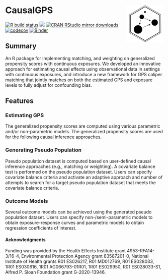 # CausalGPS  <a href="https://fasrc.github.io/GPSmatching/"><img src="man/figures/png/causalgps_logo_01.png" align="right" width="120" /></a>

<!-- badges: start -->
[![R build status](https://github.com/fasrc/CausalGPS/workflows/R-CMD-check/badge.svg)](https://github.com/fasrc/CausalGPS/actions)
[![](http://www.r-pkg.org/badges/version-last-release/CausalGPS)](http://www.r-pkg.org/pkg/causalgps)
[![CRAN RStudio mirror downloads](https://cranlogs.r-pkg.org/badges/grand-total/CausalGPS)](http://www.r-pkg.org/pkg/causalgps)
[![codecov](https://codecov.io/gh/fasrc/CausalGPS/branch/develop/graph/badge.svg?token=97PCUXRGXH)](https://codecov.io/gh/fasrc/CausalGPS)
[![Binder](https://mybinder.org/badge_logo.svg)](https://mybinder.org/v2/gh/NSAPH/R_project_binder/master?urlpath=rstudio)
<!-- badges: end -->



## Summary

An R package for implementing matching, and weighting on generalized propensity scores with continuous exposures. We developed an innovative approach for estimating causal effects using observational data in settings with continuous exposures, and introduce a new framework for GPS caliper matching that jointly matches on both the estimated GPS and exposure levels to fully adjust for confounding bias.



## Features

### Estimating GPS

The generalized propensity scores are computed using various parametric and/or non-parametric models. The generalized propensity scores are used for the following causal inference approaches. 

### Generating Pseudo Population

Pseudo population dataset is computed based on user-defined causal inference approaches (e.g., matching or weighting). A covariate balance test is performed on the pseudo population dataset. Users can specify covariate balance criteria and activate an adaptive approach and number of attempts to search for a target pseudo population dataset that meets the covariate balance criteria.

###  Outcome Models

Several outcome models can be achieved using the generated pseudo population dataset. Users can specify non-/semi-parametric models to obtain exposure-response curves and parametric models to obtain regression coefficients of interest.

#### Acknowledgments

Funding was provided by the Health Effects Institute grant 4953-RFA14-3/16-4, Environmental Protection Agency grant 83587201-0, National Institute of Health grants R01 ES026217, R01 MD012769, R01 ES028033, 1R01 ES030616, 1R01 AG066793-01R01, 1R01 ES029950, R01 ES028033-S1, Alfred P. Sloan Foundation grant G-2020-13946.
